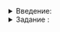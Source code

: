 <details>  
<summary>Введение:</summary>
<p>Чтобы код был гибким и переиспользуемым, мы выносили его в функции и классы. Они позволяли вызывать одну и ту же функциональность с разными входными данными. Но типы параметров, как и везде в C++, были фиксированы.</p>

<p>Компилятор должен понимать, с объектами какого типа он работает в любой взятый момент. Но это не означает, что нельзя написать код, способный работать с разными типами.</p>

<p>В этой теме вы научитесь применять шаблоны функций и писать универсальный код. В итоге вы расширите возможности своей поисковой системы, передав одну функцию на вход другой.</p>

<h1>Вычисляем term frequencies</h1>

<p>В финальном проекте вводного курса вы вычислили TF-IDF. Перейдите к заданию и вспомните, как посчитать TF.</p>

</details>  

<details>  
<summary>Задание :</summary>
<p>Вы уже знакомы с понятием частоты слова в наборе. Примените простую функцию и вычислите частоту строк из данного вектора.</p>

<h3>Подсказка</h3>

<p>Посчитайте, сколько раз встречается каждый элемент вектора. Для этого проитерируйтесь по ним и прибавьте единицу к соответствующему значению в словаре, применив оператор <code>++</code>.</p>
</details>  
